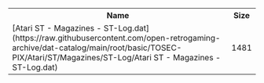 <table>
<tr><th>Name</th><th>Size</th></tr>
<tr><td>[Atari ST - Magazines - ST-Log.dat](https://raw.githubusercontent.com/open-retrogaming-archive/dat-catalog/main/root/basic/TOSEC-PIX/Atari/ST/Magazines/ST-Log/Atari ST - Magazines - ST-Log.dat)</td><td>1481</td></tr>
</table>
